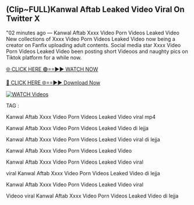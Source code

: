 ## (Clip~FULL)Kanwal Aftab Leaked Video Viral On Twitter X


"02 minutes ago —  Kanwal Aftab Xxxx Video Porn Videos Leaked Video New collections of   Xxxx Video Porn Videos Leaked Video now being a creator on Fanfix uploading adult contents. Social media star   Xxxx Video Porn Videos Leaked Video been posting short Videoos and naughty pics on Tiktok platform for a while now.


[🌐 CLICK HERE 🟢==►► WATCH NOW](https://ultra-bulletin.blogspot.com/p/ultra-bulletin-23.html)

[🔴 CLICK HERE 🌐==►► Download Now](https://ultra-bulletin.blogspot.com/p/ultra-bulletin-23.html)

[![WATCH Videos](https://i.imgur.com/dJHk4Zq.gif)](https://ultra-bulletin.blogspot.com/p/ultra-bulletin-23.html)


TAG :

Kanwal Aftab Xxxx Video Porn Videos Leaked Video viral mp4

Kanwal Aftab Xxxx Video Porn Videos Leaked Video di lejja

Kanwal Aftab Xxxx Video Porn Videos Leaked Video viral di lejja

Kanwal Aftab Xxxx Video Porn Videos Leaked Video

Kanwal Aftab Xxxx Video Porn Videos Leaked Video viral

viral Kanwal Aftab Xxxx Video Porn Videos Leaked Video di lejja

Kanwal Aftab Xxxx Video Porn Videos Leaked Video viral

Videoo viral Kanwal Aftab Xxxx Video Porn Videos Leaked Video di lejja
